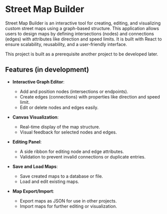 # Street Map Builder

Street Map Builder is an interactive tool for creating, editing, and visualizing custom street maps using a graph-based 
structure. This application allows users to design maps by defining intersections (nodes) and connections (edges) 
with attributes like direction and speed limits. It is built with React to ensure scalability, reusability, 
and a user-friendly interface.

This project is built as a prerequisite another project to be developed later.

## Features (in development)

- **Interactive Graph Editor**:
    - Add and position nodes (intersections or endpoints).
    - Create edges (connections) with properties like direction and speed limit.
    - Edit or delete nodes and edges easily.

- **Canvas Visualization**:
    - Real-time display of the map structure.
    - Visual feedback for selected nodes and edges.

- **Editing Panel**:
    - A side ribbon for editing node and edge attributes.
    - Validation to prevent invalid connections or duplicate entries.

- **Save and Load Maps**:
    - Save created maps to a database or file.
    - Load and edit existing maps.

- **Map Export/Import**:
    - Export maps as JSON for use in other projects.
    - Import maps for further editing or visualization.
